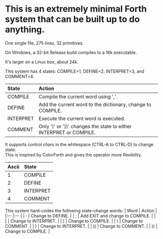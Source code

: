 # This is an extremely minimal Forth system that can be built up to do anything.

One single file, 275 lines, 32 primitives.

On Windows, a 32-bit Release build compiles to a 16k executable.

It's larger on a Linux box, about 24k.

This system has 4 states: COMPILE=1, DEFINE=2, INTERPRET=3, and COMMENT=4.

| State     | Action |
|:--        |:-- |
| COMPILE   | Compile the current word using ','. |
| DEFINE    | Add the current word to the dictionary, change to COMPILE. |
| INTERPRET | Execute the current word is executed. |
| COMMENT   | Only ')' or '))' changes the state to either INTERPRET or COMPILE. |

It supports control chars in the whitespace (CTRL-A to CTRL-D) to change state.<br/>
This is inspired by ColorForth and gives the operator more flexibility.

| Ascii | State |
|:--    |:-- |
| 1     | COMPILE   |
| 2     | DEFINE    |
| 3     | INTERPRET |
| 4     | COMMENT   |

This system hard-codes the following state-change words:
| Word | Action |
|:--   |:-- |
| :    | Change to DEFINE. |
| ;    | Add EXIT and change to COMPILE. |
| [    | Change to INTERPRET. |
| ]    | Change to COMPILE. |
| (    | Change to COMMENT. |
| )    | Change to INTERPRET. |
| ((   | Change to COMMENT. |
| ))   | Change to COMPILE. |

